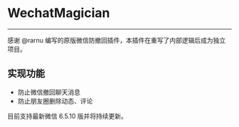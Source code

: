 # WechatMagician

- - -

感谢 @rarnu 编写的原版微信防撤回插件，本插件在重写了内部逻辑后成为独立项目。

## 实现功能
* 防止微信撤回聊天消息
* 防止朋友圈删除动态、评论

目前支持最新微信 6.5.10 版并将持续更新。
